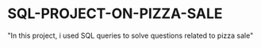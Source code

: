 # SQL-PROJECT-ON-PIZZA-SALE
"In this project, i used SQL queries to solve questions related to pizza sale"
